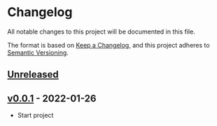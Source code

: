 # Changelog

All notable changes to this project will be documented in this file.

The format is based on [Keep a Changelog](https://keepachangelog.com/en/1.0.0/),
and this project adheres to [Semantic Versioning](https://semver.org/spec/v2.0.0.html).

## [Unreleased]

## [v0.0.1] - 2022-01-26

-   Start project

[Unreleased]: https://github.com/henricker/empreenday-gh-actions/compare/v0.0.1...HEAD

[v0.0.1]: https://github.com/henricker/empreenday-gh-actions/compare/1b9dfb36a2119b2110ddcf7388fdb8826b5aa5de...v0.0.1
